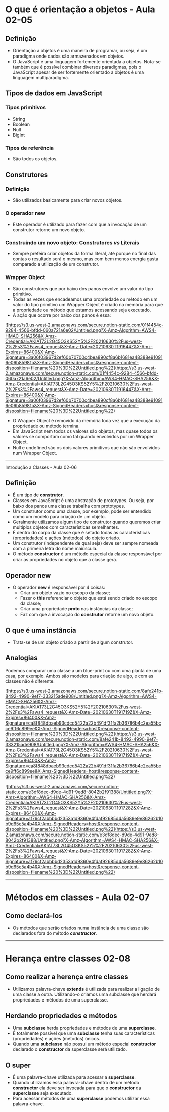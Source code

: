 # O que é orientação a objetos - Aula 02-05
## Definição

- Orientação a objetos é uma maneira de programar, ou seja, é um paradigma onde dados são armazenados em objetos.
- O JavaScript é uma linguagem fortemente orientada a objetos. Nota-se também que é possível combinar diversos paradigmas, pois o JavaScript apesar de ser fortemente orientado a objetos é uma linguagem multiparadigma.

## Tipos de dados em JavaScript

### Tipos primitivos

- String
- Boolean
- Null
- BigInt

### Tipos de referência

- São todos os objetos.

## Construtores

### Definição

- São utilizados basicamente para criar novos objetos.

### O operador new

- Este operador é utilizado para fazer com que a invocação de um construtor retorne um novo objeto.

### Construindo um novo objeto: Construtores *vs* Literais

- Sempre prefeira criar objetos da forma literal, até porque no final das contas o resultado será o mesmo, mas com bem menos energia gasta comparado a utilização de um construtor.

### Wrapper Object

- São construtores que por baixo dos panos envolve um valor do tipo primitivo.
- Todas as vezes que encadeamos uma propriedade ou método em um valor do tipo primitivo um Wrapper Object é criado na memória para que a propriedade ou método que estamos acessando seja executado.
- A ação que ocorre por baixo dos panos é essa:

![https://s3.us-west-2.amazonaws.com/secure.notion-static.com/01f4454c-9284-4566-bfdd-060a721a6e02/Untitled.png?X-Amz-Algorithm=AWS4-HMAC-SHA256&X-Amz-Credential=AKIAT73L2G45O3KS52Y5%2F20210630%2Fus-west-2%2Fs3%2Faws4_request&X-Amz-Date=20210630T191644Z&X-Amz-Expires=86400&X-Amz-Signature=3a06f03967d2ef60b70700c4bea890cf8a6b1681ea48388e910916e06b85981b&X-Amz-SignedHeaders=host&response-content-disposition=filename%20%3D%22Untitled.png%22](https://s3.us-west-2.amazonaws.com/secure.notion-static.com/01f4454c-9284-4566-bfdd-060a721a6e02/Untitled.png?X-Amz-Algorithm=AWS4-HMAC-SHA256&X-Amz-Credential=AKIAT73L2G45O3KS52Y5%2F20210630%2Fus-west-2%2Fs3%2Faws4_request&X-Amz-Date=20210630T191644Z&X-Amz-Expires=86400&X-Amz-Signature=3a06f03967d2ef60b70700c4bea890cf8a6b1681ea48388e910916e06b85981b&X-Amz-SignedHeaders=host&response-content-disposition=filename%20%3D%22Untitled.png%22)

- O Wrapper Object é removido da memória toda vez que a execução da propriedade ou método termina.
- Em JavaScript nem todos os valores são objetos, mas quase todos os valores se comportam como tal quando envolvidos por um Wrapper Object.
- Null e undefined são os dois valores primitivos que não são envolvidos num Wrapper Object.

--- 

Introdução a Classes - Aula 02-06
## Definição

- É um tipo de **construtor**.
- Classes em JavaScript é uma abstração de prototypes. Ou seja, por baixo dos panos uma classe trabalha com prototypes.
- Um construtor como uma classe, por exemplo, pode ser entendido como um modelo para criação de um objeto.
- Geralmente utilizamos algum tipo de construtor quando queremos criar multiplos objetos com características semelhantes.
- É dentro do corpo da classe que é setado todas as características (propriedades) e ações (métodos) do objeto criado.
- Um construtor (independente de qual seja) deve ser sempre nomeada com a primeira letra do nome maiúscula.
- O método **constructor** é um método especial da classe responsável por criar as propriedades no objeto que a classe gera.

## Operador new

- O operador **new** é responsável por 4 coisas:
    - Criar um objeto vazio no escopo da classe;
    - Fazer o **this** referenciar o objeto que está sendo criado no escopo da classe;
    - Criar uma propriedade **__proto__** nas instâncias da classe;
    - Faz com que a invocação do **construtor** retorne um novo objeto.

## O que é uma instância

- Trata-se de um objeto criado a partir de algum construtor.

## Analogias

Podemos comparar uma classe a um blue-print ou com uma planta de uma casa, por exemplo. Ambos são modelos para criação de algo, e com as classes não é diferente.

![https://s3.us-west-2.amazonaws.com/secure.notion-static.com/8afe241b-8492-4990-9ef7-333215ade908/Untitled.png?X-Amz-Algorithm=AWS4-HMAC-SHA256&X-Amz-Credential=AKIAT73L2G45O3KS52Y5%2F20210630%2Fus-west-2%2Fs3%2Faws4_request&X-Amz-Date=20210630T191719Z&X-Amz-Expires=86400&X-Amz-Signature=ca8f848dbaeb93cdcd5422a22b491df31fa2b36786b4c2ea55bcce9ff6c899ee&X-Amz-SignedHeaders=host&response-content-disposition=filename%20%3D%22Untitled.png%22](https://s3.us-west-2.amazonaws.com/secure.notion-static.com/8afe241b-8492-4990-9ef7-333215ade908/Untitled.png?X-Amz-Algorithm=AWS4-HMAC-SHA256&X-Amz-Credential=AKIAT73L2G45O3KS52Y5%2F20210630%2Fus-west-2%2Fs3%2Faws4_request&X-Amz-Date=20210630T191719Z&X-Amz-Expires=86400&X-Amz-Signature=ca8f848dbaeb93cdcd5422a22b491df31fa2b36786b4c2ea55bcce9ff6c899ee&X-Amz-SignedHeaders=host&response-content-disposition=filename%20%3D%22Untitled.png%22)

![https://s3.us-west-2.amazonaws.com/secure.notion-static.com/e3df8dec-d9de-4d91-9ed8-8042b2f91388/Untitled.png?X-Amz-Algorithm=AWS4-HMAC-SHA256&X-Amz-Credential=AKIAT73L2G45O3KS52Y5%2F20210630%2Fus-west-2%2Fs3%2Faws4_request&X-Amz-Date=20210630T191728Z&X-Amz-Expires=86400&X-Amz-Signature=af76cf2abbbbd2353a1d9360e4fdaf92685d4a5689e9e86262b10b9d65e5a4b4&X-Amz-SignedHeaders=host&response-content-disposition=filename%20%3D%22Untitled.png%22](https://s3.us-west-2.amazonaws.com/secure.notion-static.com/e3df8dec-d9de-4d91-9ed8-8042b2f91388/Untitled.png?X-Amz-Algorithm=AWS4-HMAC-SHA256&X-Amz-Credential=AKIAT73L2G45O3KS52Y5%2F20210630%2Fus-west-2%2Fs3%2Faws4_request&X-Amz-Date=20210630T191728Z&X-Amz-Expires=86400&X-Amz-Signature=af76cf2abbbbd2353a1d9360e4fdaf92685d4a5689e9e86262b10b9d65e5a4b4&X-Amz-SignedHeaders=host&response-content-disposition=filename%20%3D%22Untitled.png%22)

--- 

# Métodos em classes - Aula 02-07

## Como declará-los

- Os métodos que serão criados numa instância de uma classe são declarados fora do método ***constructor***.

--- 

# Herança entre classes 02-08

## Como realizar a herença entre classes

- Utilizamos palavra-chave **extends** é utilizada para realizar a ligação de uma classe a outra. Utilizando-o criamos uma subclasse que herdará propriedades e métodos de uma superclasse.

## Herdando propriedades e métodos

- Uma **subclasse** herda propriedades e métodos de uma **superclasse**.
- É totalmente possível que uma **subclasse** tenha suas características (propriedades) e ações (métodos) únicos.
- Quando uma **subclasse** não possui um método especial **constructor** declarado o **constructor** da superclasse será utilizado.

## O super

- É uma palavra-chave utilizada para acessar a **superclasse**.
- Quando utilizamos essa palavra-chave dentro de um método **constructor** ela deve ser invocada para que o **constructor** da **superclasse** seja executado.
- Para acessar métodos de uma **superclasse** podemos utilizar essa palavra-chave.
